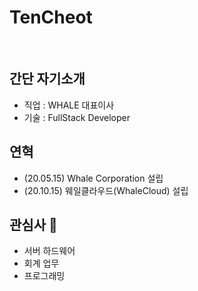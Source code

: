 # TenCheot

<br>

## 간단 자기소개
- 직업 : WHALE 대표이사
- 기술 : FullStack Developer

## 연혁
- (20.05.15) Whale Corporation 설립
- (20.10.15) 웨일클라우드(WhaleCloud) 설립

## 관심사 👀
- 서버 하드웨어
- 회계 업무
- 프로그래밍
